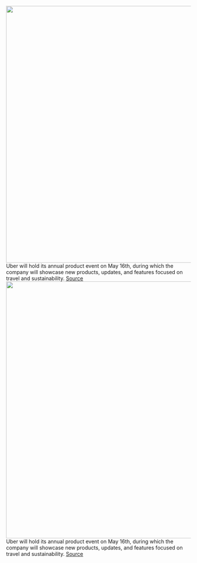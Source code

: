 <img src='https://cdn.vox-cdn.com/thumbor/hj0ZRDMioT9Si54ISC5Dc7nJE4s=/0x0:2040x1360/1200x800/filters:focal(857x517:1183x843)/cdn.vox-cdn.com/uploads/chorus_image/image/70695683/acastro_180927_1777_uber_0002.0.jpg' width='700px' /><br/>
Uber will hold its annual product event on May 16th, during which the company will showcase new products, updates, and features focused on travel and sustainability.
<a href='https://www.theverge.com/2022/3/31/23005307/uber-go-get-2022-product-event-date'> Source <a/><img src='https://cdn.vox-cdn.com/thumbor/hj0ZRDMioT9Si54ISC5Dc7nJE4s=/0x0:2040x1360/1200x800/filters:focal(857x517:1183x843)/cdn.vox-cdn.com/uploads/chorus_image/image/70695683/acastro_180927_1777_uber_0002.0.jpg' width='700px' /><br/>
Uber will hold its annual product event on May 16th, during which the company will showcase new products, updates, and features focused on travel and sustainability.
<a href='https://www.theverge.com/2022/3/31/23005307/uber-go-get-2022-product-event-date'> Source <a/>